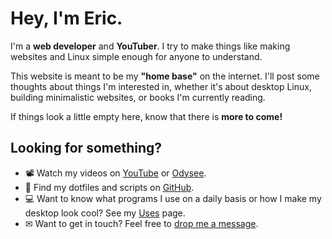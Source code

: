 # Hey, I'm Eric.

I'm a **web developer** and **YouTuber**. I try to make things like making websites and Linux simple enough for anyone to understand.

This website is meant to be my **"home base"** on the internet. I'll post some thoughts about things I'm interested in, whether it's about desktop Linux, building minimalistic websites, or books I'm currently reading.

If things look a little empty here, know that there is **more to come!**

## Looking for something?

- 📽 Watch my videos on [YouTube](https://youtube.com/@ericmurphyxyz) or [Odysee](https://odysee.com/@ericnmurphy).
- 📜 Find my dotfiles and scripts on [GitHub](https://github.com/ericmurphyxyz).
- 💻 Want to know what programs I use on a daily basis or how I make my desktop look cool? See my [Uses](/uses) page.
- ✉ Want to get in touch? Feel free to [drop me a message](/contact).
